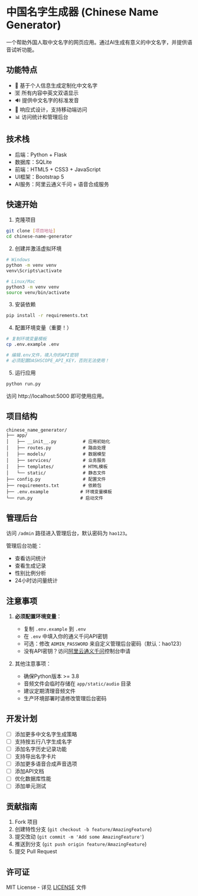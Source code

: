 # 中国名字生成器 (Chinese Name Generator)

一个帮助外国人取中文名字的网页应用。通过AI生成有意义的中文名字，并提供语音试听功能。

## 功能特点

- 🎯 基于个人信息生成定制化中文名字
- 🈺 所有内容中英文双语显示
- 🔊 提供中文名字的标准发音
- 📱 响应式设计，支持移动端访问
- 📊 访问统计和管理后台

## 技术栈

- 后端：Python + Flask
- 数据库：SQLite
- 前端：HTML5 + CSS3 + JavaScript
- UI框架：Bootstrap 5
- AI服务：阿里云通义千问 + 语音合成服务

## 快速开始

1. 克隆项目
```bash
git clone [项目地址]
cd chinese-name-generator
```

2. 创建并激活虚拟环境
```bash
# Windows
python -m venv venv
venv\Scripts\activate

# Linux/Mac
python3 -m venv venv
source venv/bin/activate
```

3. 安装依赖
```bash
pip install -r requirements.txt
```

4. 配置环境变量（重要！）
```bash
# 复制环境变量模板
cp .env.example .env

# 编辑.env文件，填入你的API密钥
# 必须配置DASHSCOPE_API_KEY，否则无法使用！
```

5. 运行应用
```bash
python run.py
```

访问 http://localhost:5000 即可使用应用。

## 项目结构
```
chinese_name_generator/
├── app/
│   ├── __init__.py          # 应用初始化
│   ├── routes.py            # 路由处理
│   ├── models/              # 数据模型
│   ├── services/            # 业务服务
│   ├── templates/           # HTML模板
│   └── static/              # 静态文件
├── config.py                # 配置文件
├── requirements.txt         # 依赖包
├── .env.example            # 环境变量模板
└── run.py                  # 启动文件
```

## 管理后台

访问 `/admin` 路径进入管理后台，默认密码为 `hao123`。

管理后台功能：
- 查看访问统计
- 查看生成记录
- 性别比例分析
- 24小时访问量统计

## 注意事项

1. **必须配置环境变量**：
   - 复制 `.env.example` 到 `.env`
   - 在 `.env` 中填入你的通义千问API密钥
   - 可选：修改 `ADMIN_PASSWORD` 来自定义管理后台密码（默认：hao123）
   - 没有API密钥？访问[阿里云通义千问](https://dashscope.aliyun.com/)控制台申请

2. 其他注意事项：
   - 确保Python版本 >= 3.8
   - 音频文件会临时存储在 `app/static/audio` 目录
   - 建议定期清理音频文件
   - 生产环境部署时请修改管理后台密码

## 开发计划

- [ ] 添加更多中文名字生成策略
- [ ] 支持按五行八字生成名字
- [ ] 添加名字历史记录功能
- [ ] 支持导出名字卡片
- [ ] 添加更多语音合成声音选项
- [ ] 添加API文档
- [ ] 优化数据库性能
- [ ] 添加单元测试

## 贡献指南

1. Fork 项目
2. 创建特性分支 (`git checkout -b feature/AmazingFeature`)
3. 提交改动 (`git commit -m 'Add some AmazingFeature'`)
4. 推送到分支 (`git push origin feature/AmazingFeature`)
5. 提交 Pull Request

## 许可证

MIT License - 详见 [LICENSE](LICENSE) 文件 